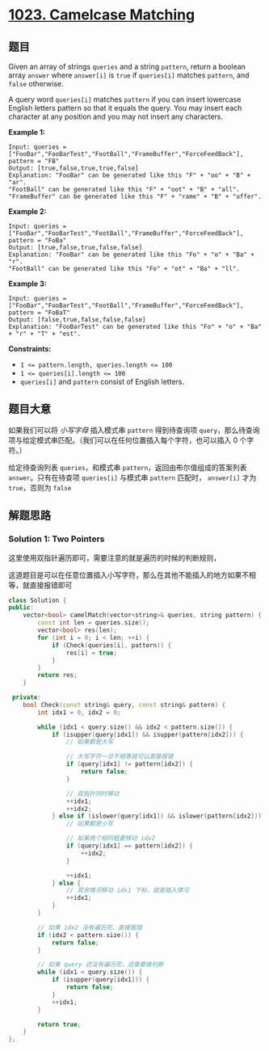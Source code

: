 # [1023. Camelcase Matching](https://leetcode.cn/problems/camelcase-matching/)

## 题目

Given an array of strings `queries` and a string `pattern`, return a boolean array `answer` where `answer[i]` is `true` if `queries[i]` matches `pattern`, and `false` otherwise.

A query word `queries[i]` matches `pattern` if  you can insert lowercase English letters pattern so that it equals the  query. You may insert each character at any position and you may not  insert any characters.

 

**Example 1:**

```
Input: queries = ["FooBar","FooBarTest","FootBall","FrameBuffer","ForceFeedBack"], pattern = "FB"
Output: [true,false,true,true,false]
Explanation: "FooBar" can be generated like this "F" + "oo" + "B" + "ar".
"FootBall" can be generated like this "F" + "oot" + "B" + "all".
"FrameBuffer" can be generated like this "F" + "rame" + "B" + "uffer".
```

**Example 2:**

```
Input: queries = ["FooBar","FooBarTest","FootBall","FrameBuffer","ForceFeedBack"], pattern = "FoBa"
Output: [true,false,true,false,false]
Explanation: "FooBar" can be generated like this "Fo" + "o" + "Ba" + "r".
"FootBall" can be generated like this "Fo" + "ot" + "Ba" + "ll".
```

**Example 3:**

```
Input: queries = ["FooBar","FooBarTest","FootBall","FrameBuffer","ForceFeedBack"], pattern = "FoBaT"
Output: [false,true,false,false,false]
Explanation: "FooBarTest" can be generated like this "Fo" + "o" + "Ba" + "r" + "T" + "est".
```

 

**Constraints:**

- `1 <= pattern.length, queries.length <= 100`
- `1 <= queries[i].length <= 100`
- `queries[i]` and `pattern` consist of English letters.

## 题目大意

如果我们可以将 *小写字母* 插入模式串 `pattern` 得到待查询项 `query`，那么待查询项与给定模式串匹配。（我们可以在任何位置插入每个字符，也可以插入 0 个字符。）

给定待查询列表 `queries`，和模式串 `pattern`，返回由布尔值组成的答案列表 `answer`。只有在待查项 `queries[i]` 与模式串 `pattern` 匹配时， `answer[i]` 才为 `true`，否则为 `false`

## 解题思路

### Solution 1: Two Pointers

这里使用双指针遍历即可，需要注意的就是遍历的时候的判断规则，

这道题目是可以在任意位置插入小写字符，那么在其他不能插入的地方如果不相等，就直接报错即可

````c++
class Solution {
public:
    vector<bool> camelMatch(vector<string>& queries, string pattern) {
        const int len = queries.size();
        vector<bool> res(len);
        for (int i = 0; i < len; ++i) {
            if (Check(queries[i], pattern)) {
                res[i] = true;
            }
        }
        return res;
    }

 private:
    bool Check(const string& query, const string& pattern) {
        int idx1 = 0, idx2 = 0;

        while (idx1 < query.size() && idx2 < pattern.size()) {
            if (isupper(query[idx1]) && isupper(pattern[idx2])) {
                // 如果都是大写

                // 大写字符一旦不相等就可以直接报错
                if (query[idx1] != pattern[idx2]) {
                    return false;
                }

                // 双指针同时移动
                ++idx1;
                ++idx2;
            } else if (islower(query[idx1]) && islower(pattern[idx2])) {
                // 如果都是小写

                // 如果两个相同粗要移动 idx2
                if (query[idx1] == pattern[idx2]) {
                    ++idx2;
                }

                ++idx1;
            } else {
                // 其余情况移动 idx1 下标，就是插入情况
                ++idx1;
            }
        }

        // 如果 idx2 没有遍历完，直接报错
        if (idx2 < pattern.size()) {
            return false;
        }

        // 如果 query 还没有遍历完，还需要做判断
        while (idx1 < query.size()) {
            if (isupper(query[idx1])) {
                return false;
            }
            ++idx1;
        }

        return true;
    }
};
````
